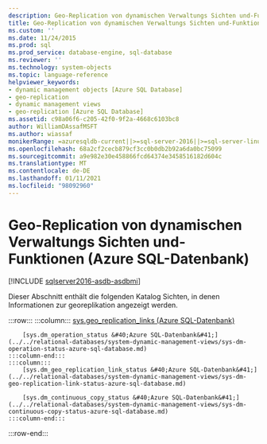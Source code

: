 ```yaml
---
description: Geo-Replication von dynamischen Verwaltungs Sichten und-Funktionen (Azure SQL-Datenbank)
title: Geo-Replication von dynamischen Verwaltungs Sichten und-Funktionen (Azure SQL-Datenbank) | Microsoft-Dokumentation
ms.custom: ''
ms.date: 11/24/2015
ms.prod: sql
ms.prod_service: database-engine, sql-database
ms.reviewer: ''
ms.technology: system-objects
ms.topic: language-reference
helpviewer_keywords:
- dynamic management objects [Azure SQL Database]
- geo-replication
- dynamic management views
- geo-replication [Azure SQL Database]
ms.assetid: c98a06f6-c205-42f0-9f2a-4668c6103bc8
author: WilliamDAssafMSFT
ms.author: wiassaf
monikerRange: =azuresqldb-current||>=sql-server-2016||>=sql-server-linux-2017||=azuresqldb-mi-current
ms.openlocfilehash: 68a2cf2cecb879cf3cc0b0db2b92a6da0bc75099
ms.sourcegitcommit: a9e982e30e458866fcd64374e3458516182d604c
ms.translationtype: MT
ms.contentlocale: de-DE
ms.lasthandoff: 01/11/2021
ms.locfileid: "98092960"
---
```

# <a name="geo-replication-dynamic-management-views-and-functions-azure-sql-database"></a>Geo-Replication von dynamischen Verwaltungs Sichten und-Funktionen (Azure SQL-Datenbank)

[!INCLUDE [sqlserver2016-asdb-asdbmi](../../includes/applies-to-version/sqlserver2016-asdb-asdbmi.md)]

  Dieser Abschnitt enthält die folgenden Katalog Sichten, in denen Informationen zur georeplikation angezeigt werden.  

:::row:::
    :::column:::
        [sys.geo_replication_links &#40;Azure SQL-Datenbank&#41;](../../relational-databases/system-dynamic-management-views/sys-geo-replication-links-azure-sql-database.md)

        [sys.dm_operation_status &#40;Azure SQL-Datenbank&#41;](../../relational-databases/system-dynamic-management-views/sys-dm-operation-status-azure-sql-database.md)
    :::column-end:::
    :::column:::
        [sys.dm_geo_replication_link_status &#40;Azure SQL-Datenbank&#41;](../../relational-databases/system-dynamic-management-views/sys-dm-geo-replication-link-status-azure-sql-database.md)

        [sys.dm_continuous_copy_status &#40;Azure SQL-Datenbank&#41;](../../relational-databases/system-dynamic-management-views/sys-dm-continuous-copy-status-azure-sql-database.md)
    :::column-end:::
:::row-end:::

